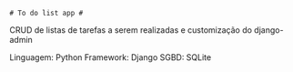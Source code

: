 ```
# To do list app #
```

CRUD de listas de tarefas a serem realizadas e customização do django-admin

Linguagem: Python
Framework: Django
SGBD: SQLite
